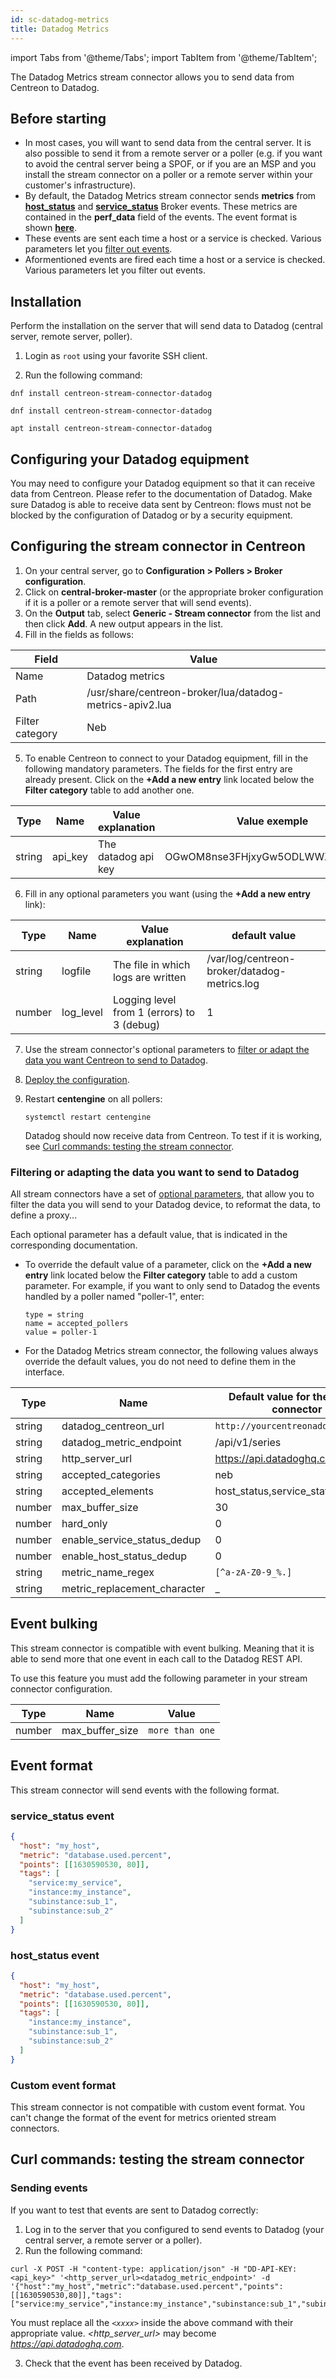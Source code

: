 ```yaml
---
id: sc-datadog-metrics
title: Datadog Metrics
---
```

import Tabs from '@theme/Tabs';
import TabItem from '@theme/TabItem';

The Datadog Metrics stream connector allows you to send data from Centreon to Datadog.

## Before starting

- In most cases, you will want to send data from the central server. It is also possible to send it from a remote server or a poller 
(e.g. if you want to avoid the central server being a SPOF, or if you are an MSP and you install the stream connector on a poller or 
a remote server within your customer's infrastructure).
- By default, the Datadog Metrics stream connector sends **metrics** from [**host_status**](../../developer/developer-broker-mapping.md#host-status) 
and [**service_status**](../../developer/developer-broker-mapping.md#service-status) Broker events. These metrics are contained in the **perf_data** 
field of the events. The event format is shown **[here](#event-format)**.
- These events are sent each time a host or a service is checked. Various parameters let you [filter out events](#filtering-or-adapting-the-data-you-want-to-send-to-datadog).
- Aformentioned events are fired each time a host or a service is checked. Various parameters let you filter out events.

## Installation

Perform the installation on the server that will send data to Datadog (central server, remote server, poller).

1. Login as `root` using your favorite SSH client.

2. Run the following command:

<Tabs groupId="sync">
<TabItem value="Alma / RHEL / Oracle Linux 8" label="Alma / RHEL / Oracle Linux 8">

```shell
dnf install centreon-stream-connector-datadog
```

</TabItem>

<TabItem value="Alma / RHEL / Oracle Linux 9" label="Alma / RHEL / Oracle Linux 9">

```shell
dnf install centreon-stream-connector-datadog
```

</TabItem>

<TabItem value="Debian 11 & 12" label="Debian_11_&_12">

```shell
apt install centreon-stream-connector-datadog
```

</TabItem>
</Tabs>

## Configuring your Datadog equipment

You may need to configure your Datadog equipment so that it can receive data from Centreon. Please refer to the documentation of Datadog.
Make sure Datadog is able to receive data sent by Centreon: flows must not be blocked by the configuration of Datadog or by a security equipment.

## Configuring the stream connector in Centreon

1. On your central server, go to **Configuration > Pollers > Broker configuration**.
2. Click on **central-broker-master** (or the appropriate broker configuration if it is a poller or a remote server that will send events).
3. On the **Output** tab, select **Generic - Stream connector** from the list and then click **Add**. A new output appears in the list.
4. Fill in the fields as follows:

| Field           | Value                                                    |
| --------------- | -------------------------------------------------------- |
| Name            | Datadog metrics                                          |
| Path            | /usr/share/centreon-broker/lua/datadog-metrics-apiv2.lua |
| Filter category | Neb                                                      |

5. To enable Centreon to connect to your Datadog equipment, fill in the following mandatory parameters. The fields for the first entry are already present. 
Click on the **+Add a new entry** link located below the **Filter category** table to add another one.

| Type   | Name         | Value explanation   | Value exemple                    |
| ------ |--------------|---------------------|----------------------------------|
| string | api_key      | The datadog api key | OGwOM8nse3FHjxyGw5ODLWWXS1oEpcPs |

6. Fill in any optional parameters you want (using the **+Add a new entry** link):

| Type   | Name      | Value explanation                          | default value                                |
| ------ |-----------|--------------------------------------------|----------------------------------------------|
| string | logfile   | The file in which logs are written         | /var/log/centreon-broker/datadog-metrics.log |
| number | log_level | Logging level from 1 (errors) to 3 (debug) | 1                                            |

7. Use the stream connector's optional parameters to [filter or adapt the data you want Centreon to send to Datadog](#filtering-or-adapting-the-data-you-want-to-send-to-datadog).

8. [Deploy the configuration](../../monitoring/monitoring-servers/deploying-a-configuration.md).

9. Restart **centengine** on all pollers:

   ```shell
   systemctl restart centengine
   ```

   Datadog should now receive data from Centreon. To test if it is working, see [Curl commands: testing the stream connector](#curl-commands-testing-the-stream-connector).

### Filtering or adapting the data you want to send to Datadog

All stream connectors have a set of [optional parameters](https://github.com/centreon/centreon-stream-connector-scripts/blob/master/modules/docs/sc_param.md#default-parameters), that allow you to filter the data you will send to your Datadog device, to reformat the data, to define a proxy...

Each optional parameter has a default value, that is indicated in the corresponding documentation.

* To override the default value of a parameter, click on the **+Add a new entry** link located below the **Filter category** table to add a custom parameter. For example, if you want to only send to Datadog the events handled by a poller named "poller-1", enter:

   ```text
   type = string
   name = accepted_pollers
   value = poller-1
   ```

* For the Datadog Metrics stream connector, the following values always override the default values, you do not need to define them in the interface.

| Type   | Name                         | Default value for the stream connector |
| ------ |------------------------------|----------------------------------------|
| string | datadog_centreon_url         | `http://yourcentreonaddress.local`     |
| string | datadog_metric_endpoint      | /api/v1/series                         |
| string | http_server_url              |  https://api.datadoghq.com             |
| string | accepted_categories          | neb                                    |
| string | accepted_elements            | host_status,service_status             |
| number | max_buffer_size              | 30                                     |
| number | hard_only                    | 0                                      |
| number | enable_service_status_dedup  | 0                                      |
| number | enable_host_status_dedup     | 0                                      |
| string | metric_name_regex            | `[^a-zA-Z0-9_%.]`                      |
| string | metric_replacement_character | _                                      |

## Event bulking

This stream connector is compatible with event bulking. Meaning that it is able to send more that one event in each call to the Datadog REST API.

To use this feature you must add the following parameter in your stream connector configuration.

| Type   | Name            | Value           |
| ------ | --------------- | --------------- |
| number | max_buffer_size | `more than one` |

## Event format

This stream connector will send events with the following format.

### service_status event

```json
{
  "host": "my_host",
  "metric": "database.used.percent",
  "points": [[1630590530, 80]],
  "tags": [
    "service:my_service",
    "instance:my_instance",
    "subinstance:sub_1",
    "subinstance:sub_2"
  ]
}
```

### host_status event

```json
{
  "host": "my_host",
  "metric": "database.used.percent",
  "points": [[1630590530, 80]],
  "tags": [
    "instance:my_instance",
    "subinstance:sub_1",
    "subinstance:sub_2"
  ]
}
```

### Custom event format

This stream connector is not compatible with custom event format. You can't change the format of the event for metrics oriented stream connectors.

## Curl commands: testing the stream connector

### Sending events

If you want to test that events are sent to Datadog correctly:

1. Log in to the server that you configured to send events to Datadog (your central server, a remote server or a poller).
2. Run the following command:

```shell
curl -X POST -H "content-type: application/json" -H "DD-API-KEY: <api_key>" '<http_server_url><datadog_metric_endpoint>' -d '{"host":"my_host","metric":"database.used.percent","points":[[1630590530,80]],"tags":["service:my_service","instance:my_instance","subinstance:sub_1","subinstance:sub_2"]}'
```

You must replace all the *`<xxxx>`* inside the above command with their appropriate value. *<http_server_url>* may become *https://api.datadoghq.com*.

3. Check that the event has been received by Datadog.
